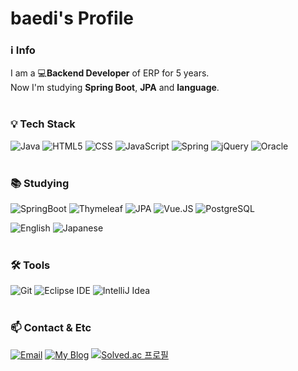 # baedi's Profile
### ℹ️ Info
I am a 💻<strong>Backend Developer</strong> of ERP for 5 years.  
Now I'm studying <strong>Spring Boot</strong>, <strong>JPA</strong> and <strong>language</strong>.
<br>
<br>
### 💡 Tech Stack
![Java](https://img.shields.io/badge/Java-d40000.svg?&style=for-the-badge&logo=Java&logoColor=white)
![HTML5](https://img.shields.io/badge/HTML5-E34F26.svg?&style=for-the-badge&logo=HTML5&logoColor=white)
![CSS](https://img.shields.io/badge/css-663399.svg?&style=for-the-badge&logo=css&logoColor=white)
![JavaScript](https://img.shields.io/badge/JavaScript-F7DF1E.svg?&style=for-the-badge&logo=JavaScript&logoColor=white)
![Spring](https://img.shields.io/badge/Spring-6DB33F.svg?&style=for-the-badge&logo=Spring&logoColor=white)
![jQuery](https://img.shields.io/badge/jQuery-0769AD.svg?&style=for-the-badge&logo=jQuery&logoColor=white)
![Oracle](https://img.shields.io/badge/Oracle-F80000.svg?&style=for-the-badge&logo=Oracle&logoColor=white)
<br>
<br>
### 📚 Studying
![SpringBoot](https://img.shields.io/badge/springboot-6DB33F.svg?&style=for-the-badge&logo=springboot&logoColor=white)
![Thymeleaf](https://img.shields.io/badge/thymeleaf-005F0F.svg?&style=for-the-badge&logo=thymeleaf&logoColor=white)
![JPA](https://img.shields.io/badge/jpa-EC1C24.svg?&style=for-the-badge&logo=jpa&logoColor=white)
![Vue.JS](https://img.shields.io/badge/vue.js-4FC08D.svg?&style=for-the-badge&logo=vuedotjs&logoColor=white)
![PostgreSQL](https://img.shields.io/badge/postgresql-4169E1.svg?&style=for-the-badge&logo=postgresql&logoColor=white)

  
![English](https://img.shields.io/badge/english-3167FF.svg?&style=for-the-badge&logo=english&logoColor=white)
![Japanese](https://img.shields.io/badge/japanese-ED4242.svg?&style=for-the-badge&logo=japanese&logoColor=white)
<br>
<br>
### 🛠️ Tools
![Git](https://img.shields.io/badge/git-F05032.svg?&style=for-the-badge&logo=git&logoColor=white)
![Eclipse IDE](https://img.shields.io/badge/eclipseide-2C2255.svg?&style=for-the-badge&logo=eclipseide&logoColor=white)
![IntelliJ Idea](https://img.shields.io/badge/intellijidea-000000.svg?&style=for-the-badge&logo=intellijidea&logoColor=white)
<br>
<br>
### 📫 Contact & Etc
[![Email](https://img.shields.io/badge/email-baedi.github.io-red)](http://dlbae9613@gmail.com/)
[![My Blog](https://img.shields.io/badge/blog-baedi.github.io-blueviolet)](https://baedi.github.io)
[![Solved.ac 프로필](http://mazassumnida.wtf/api/mini/generate_badge?boj=dlbae9613)](https://solved.ac/dlbae9613)

<!--
**baedi/baedi** is a ✨ _special_ ✨ repository because its `README.md` (this file) appears on your GitHub profile.

Here are some ideas to get you started:

- 🔭 I’m currently working on ...
- 🌱 I’m currently learning ...
- 👯 I’m looking to collaborate on ...
- 🤔 I’m looking for help with ...
- 💬 Ask me about ...
- 📫 How to reach me: ...
- 😄 Pronouns: ...
- ⚡ Fun fact: ...
-->

